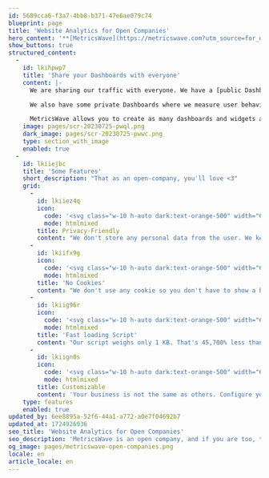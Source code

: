 ```yaml
---
id: 5609cca6-f3a7-4bb8-b371-47e6ae079c74
blueprint: page
title: 'Website Analytics for Open Companies'
hero_content: '**[MetricsWave](https://metricswave.com?utm_source=for_open_companies) is an open company, and if you are too, this is the perfect tool to monitor your web traffic.**'
show_buttons: true
structured_content:
  -
    id: lkihpwp7
    title: 'Share your Dashboards with everyone'
    content: |-
      We are sharing our traffic with everyone. We have a [public Dashboard](https://app.metricswave.com/fUwWlrz6Xhedh12/metricswave.com?compare=1&period=7d), where you can see where the visits come from that arrive to our landing page, languages, etc.

      We also have some private Dashboards where we measure user behavior and can analyse the release of new features and even detect possible bugs.

      MetricsWave allows you to create as many dashboards and widgets as you want, organize them as you like, and decide whether to make them private or public. It's very easy!
    image: pages/scr-20230725-pwql.png
    dark_image: pages/scr-20230725-pwwc.png
    type: section_with_image
    enabled: true
  -
    id: lkiiejbc
    title: 'Some Features'
    short_description: "That as an open-company, you'll love <3"
    grid:
      -
        id: lkiiez4q
        icon:
          code: '<svg class="w-10 h-auto dark:text-orange-500" width="64px" height="64px" viewBox="-0.5 0 25 25" fill="none" xmlns="http://www.w3.org/2000/svg"><g id="SVGRepo_bgCarrier" stroke-width="0"></g><g id="SVGRepo_tracerCarrier" stroke-linecap="round" stroke-linejoin="round"></g><g id="SVGRepo_iconCarrier"> <path d="M16.5 9.32001H7.5C6.37366 9.25709 5.26818 9.64244 4.42503 10.3919C3.58188 11.1414 3.06958 12.1941 3 13.32V18.32C3.06958 19.446 3.58188 20.4986 4.42503 21.2481C5.26818 21.9976 6.37366 22.3829 7.5 22.32H16.5C17.6263 22.3829 18.7318 21.9976 19.575 21.2481C20.4181 20.4986 20.9304 19.446 21 18.32V13.32C20.9304 12.1941 20.4181 11.1414 19.575 10.3919C18.7318 9.64244 17.6263 9.25709 16.5 9.32001Z" stroke="currentColor" stroke-width="1.5" stroke-linecap="round" stroke-linejoin="round"></path> <path d="M17 9.32001V7.32001C17 5.99392 16.4732 4.72217 15.5355 3.78448C14.5979 2.8468 13.3261 2.32001 12 2.32001C10.6739 2.32001 9.40214 2.8468 8.46446 3.78448C7.52678 4.72217 7 5.99392 7 7.32001V9.32001" stroke="currentColor" stroke-width="1.5" stroke-linecap="round" stroke-linejoin="round"></path> </g></svg>'
          mode: htmlmixed
        title: Privacy-Friendly
        content: "We don't store any personal data from the user. We keep the minimum necessary."
      -
        id: lkiifx9g
        icon:
          code: '<svg class="w-10 h-auto dark:text-orange-500" width="64px" height="64px" viewBox="0 0 24 24" fill="none" xmlns="http://www.w3.org/2000/svg"><g id="SVGRepo_bgCarrier" stroke-width="0"></g><g id="SVGRepo_tracurrentColorerCarrier" stroke-linecurrentcap="round" stroke-linejoin="round"></g><g id="SVGRepo_icurrentColoronCarrier"> <path d="M7.55078 20.4C8.8036 21.4334 10.3767 21.999 12.0007 22" stroke="currentColor" stroke-width="1.5" stroke-linecurrentcap="round" stroke-linejoin="round"></path> <path d="M18.2201 5.78002C17.4999 4.38506 16.3317 3.27266 14.9032 2.62157C13.4747 1.97048 11.8688 1.81847 10.3435 2.18999C8.81817 2.56151 7.46204 3.43496 6.49294 4.67003C5.52385 5.90511 4.99804 7.4301 5.00002 8.99999V15C4.99707 16.1173 5.26473 17.2187 5.78005 18.21" stroke="currentColor" stroke-width="1.5" stroke-linecurrentcap="round" stroke-linejoin="round"></path> <path d="M11 13V8" stroke="currentColor" stroke-width="1.5" stroke-linecurrentcap="round" stroke-linejoin="round"></path> <path d="M18.999 9.25V14.67C18.9975 15.5492 18.7063 16.4035 18.1705 17.1006C17.6347 17.7977 16.8841 18.2988 16.0349 18.5265C15.1856 18.7542 14.285 18.6957 13.4724 18.3601C12.6597 18.0245 11.9802 17.4305 11.5391 16.67" stroke="currentColor" stroke-width="1.5" stroke-linecurrentcap="round" stroke-linejoin="round"></path> <path d="M22 2L2 22" stroke="currentColor" stroke-width="1.5" stroke-linecurrentcap="round" stroke-linejoin="round"></path> </g></svg>'
          mode: htmlmixed
        title: 'No Cookies'
        content: "We don't use any cookie so you don't have to show a banner in your site."
      -
        id: lkiig96r
        icon:
          code: '<svg class="w-10 h-auto dark:text-orange-500" width="64px" height="64px" viewBox="-0.5 0 25 25" fill="none" xmlns="http://www.w3.org/2000/svg"><g id="SVGRepo_bgCarrier" stroke-width="0"></g><g id="SVGRepo_tracurrentColorerCarrier" stroke-linecurrentcap="round" stroke-linejoin="round"></g><g id="SVGRepo_icurrentColoronCarrier"> <path d="M3.98047 3.51001C1.43047 4.39001 0.980469 9.09992 0.980469 12.4099C0.980469 15.7199 1.41047 20.4099 3.98047 21.3199C6.69047 22.2499 14.9805 16.1599 14.9805 12.4099C14.9805 8.65991 6.69047 2.58001 3.98047 3.51001Z" stroke="currentColor" stroke-width="1.5" stroke-linecurrentcap="round" stroke-linejoin="round"></path> <path d="M11.9805 21.3199C14.6905 22.2499 22.9805 16.1599 22.9805 12.4099C22.9805 8.65991 14.6705 2.58001 11.9805 3.51001" stroke="currentColor" stroke-width="1.5" stroke-linecurrentcap="round" stroke-linejoin="round"></path> </g></svg>'
          mode: htmlmixed
        title: 'Fast loading Script'
        content: "Our script weighs only 1 KB. That's 45,700% less than Google Analytics!"
      -
        id: lkiign0s
        icon:
          code: '<svg class="w-10 h-auto dark:text-orange-500" width="64px" height="64px" viewBox="-0.5 0 25 25" fill="none" xmlns="http://www.w3.org/2000/svg"><g id="SVGRepo_bgCarrier" stroke-width="0"></g><g id="SVGRepo_tracerCarrier" stroke-linecap="round" stroke-linejoin="round"></g><g id="SVGRepo_iconCarrier"> <path d="M12 7.82001H22" stroke="currentColor" stroke-width="1.5" stroke-linecap="round" stroke-linejoin="round"></path> <path d="M2 7.82001H4" stroke="currentColor" stroke-width="1.5" stroke-linecap="round" stroke-linejoin="round"></path> <path d="M20 16.82H22" stroke="currentColor" stroke-width="1.5" stroke-linecap="round" stroke-linejoin="round"></path> <path d="M2 16.82H12" stroke="currentColor" stroke-width="1.5" stroke-linecap="round" stroke-linejoin="round"></path> <path d="M8 11.82C10.2091 11.82 12 10.0291 12 7.82001C12 5.61087 10.2091 3.82001 8 3.82001C5.79086 3.82001 4 5.61087 4 7.82001C4 10.0291 5.79086 11.82 8 11.82Z" stroke="currentColor" stroke-width="1.5" stroke-linecap="round" stroke-linejoin="round"></path> <path d="M16 20.82C18.2091 20.82 20 19.0291 20 16.82C20 14.6109 18.2091 12.82 16 12.82C13.7909 12.82 12 14.6109 12 16.82C12 19.0291 13.7909 20.82 16 20.82Z" stroke="currentColor" stroke-width="1.5" stroke-linecap="round" stroke-linejoin="round"></path> </g></svg>'
          mode: htmlmixed
        title: Customizable
        content: 'Your business is not the same as others. Configure your dashboard as you need.'
    type: features
    enabled: true
updated_by: 6ee8895a-52f6-44a1-a772-a0e7f04692b7
updated_at: 1724926936
seo_title: 'Website Analytics for Open Companies'
seo_description: 'MetricsWave is an open company, and if you are too, this is the perfect tool to monitor your web traffic.'
og_image: pages/metricswave-open-companies.png
locale: en
article_locale: en
---
```

